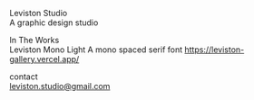 Leviston Studio <br>
  A graphic design studio


In The Works <br>
  Leviston Mono Light
  A mono spaced serif font
  https://leviston-gallery.vercel.app/


contact <br>
  leviston.studio@gmail.com
